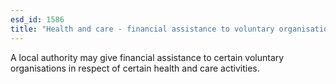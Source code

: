 ```yaml
---
esd_id: 1586
title: "Health and care - financial assistance to voluntary organisations"
---
```


A local authority may give financial assistance to certain voluntary organisations in respect of certain health and care activities.

